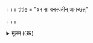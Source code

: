 +++
title = "०१ सा वनस्पतीन् आगच्छत्"

+++
<details><summary>मूलम् (GR)</summary>

(सोद् अक्रामत्) सा वनस्पतीन् आगच्छत्  
तां वनस्पतयो ऽघ्नत  
सा संवत्सरे सम् अभवत् ।  
तस्मात् संवत्सरे वनस्पतीनां वृक्णम् अपि रोहति  
वृश्च्यन्त्य् अस्याप्रियं भ्रातृव्यं य (एवं वेद) ॥
</details>